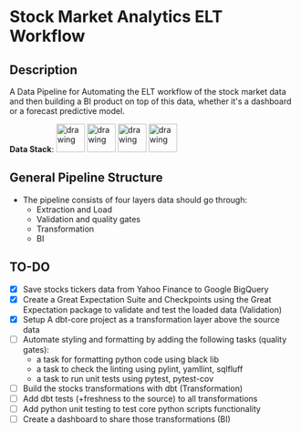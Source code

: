 # Stock Market Analytics ELT Workflow

## Description
A Data Pipeline for Automating the ELT workflow of the stock market data and then building a BI product on top of this data, whether it's a dashboard or a forecast predictive model.

**Data Stack**:
<img src="https://seeklogo.com/images/D/dbt-logo-500AB0BAA7-seeklogo.com.png" alt="drawing" width="50"/>
<img src="https://cwiki.apache.org/confluence/download/attachments/145723561/airflow_transparent.png?api=v2" alt="drawing" width="50"/>
<img src="https://fullstackchronicles.io/assets/images/great-expectations-f9bde762a58323b62e2c19c514c74ba8.png" alt="drawing" width="50"/>
<img src="https://cdn.icon-icons.com/icons2/2699/PNG/512/google_bigquery_logo_icon_168150.png" alt="drawing" width="50"/>


## General Pipeline Structure
- The pipeline consists of four layers data should go through:
    - Extraction and Load
    - Validation and quality gates
    - Transformation
    - BI

## TO-DO
- [X] Save stocks tickers data from Yahoo Finance to Google BigQuery
- [X] Create a Great Expectation Suite and Checkpoints using the Great Expectation package to validate and test the loaded data (Validation)
- [X] Setup A dbt-core project as a transformation layer above the source data
- [ ] Automate styling and formatting by adding the following tasks (quality gates):
    - a task for formatting python code using black lib
    - a task to check the linting using pylint, yamllint, sqlfluff
    - a task to run unit tests using pytest, pytest-cov
- [ ] Build the stocks transformations with dbt (Transformation)
- [ ] Add dbt tests (+freshness to the source) to all transformations
- [ ] Add python unit testing to test core python scripts functionality
- [ ] Create a dashboard to share those transformations (BI)
